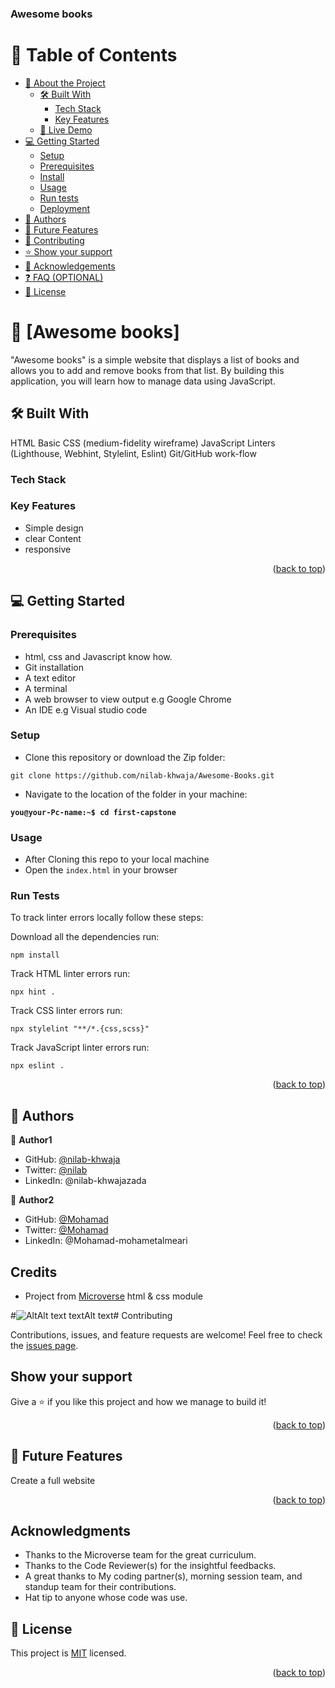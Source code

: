 <a name="readme-top"></a>

  <h3><b>Awesome books</b></h3>

</div>

<!-- TABLE OF CONTENTS -->

# 📗 Table of Contents

- [📖 About the Project](#about-project)
  - [🛠 Built With](#built-with)
    - [Tech Stack](#tech-stack)
    - [Key Features](#key-features)
  - [🚀 Live Demo](#live-demo)
- [💻 Getting Started](#getting-started)
  - [Setup](#setup)
  - [Prerequisites](#prerequisites)
  - [Install](#install)
  - [Usage](#usage)
  - [Run tests](#run-tests)
  - [Deployment](#triangular_flag_on_post-deployment)
- [👥 Authors](#authors)
- [🔭 Future Features](#future-features)
- [🤝 Contributing](#contributing)
- [⭐️ Show your support](#support)
- [🙏 Acknowledgements](#acknowledgements)
- [❓ FAQ (OPTIONAL)](#faq)
- [📝 License](#license)

<!-- PROJECT DESCRIPTION -->

# 📖 [Awesome books] <a name="about-project"></a>

>
"Awesome books" is a simple website that displays a list of books and allows you to add and remove books from that list. By building this application, you will learn how to manage data using JavaScript. 


## 🛠 Built With <a name="built-with"></a>
HTML
Basic CSS (medium-fidelity wireframe)
JavaScript
Linters (Lighthouse, Webhint, Stylelint, Eslint)
Git/GitHub work-flow

### Tech Stack <a name="tech-stack"></a>



<!-- Features -->

### Key Features <a name="key-features"></a>

- Simple design
- clear Content
- responsive

<p align="right">(<a href="#readme-top">back to top</a>)</p>

<!-- LIVE DEMO -->



<!-- GETTING STARTED -->

## 💻 Getting Started <a name="getting-started"></a>



### Prerequisites

-  html, css and Javascript know how.
- Git installation
- A text editor 
- A terminal
- A web browser to view output e.g Google Chrome
- An IDE e.g Visual studio code

### Setup

- Clone this repository or download the Zip folder:

```
git clone https://github.com/nilab-khwaja/Awesome-Books.git
```

- Navigate to the location of the folder in your machine:

**``you@your-Pc-name:~$ cd first-capstone``**

### Usage

- After Cloning this repo to your local machine
- Open the `index.html` in your browser

### Run Tests
To track linter errors locally follow these steps:  

Download all the dependencies run:
```
npm install
```
Track HTML linter errors run:
```
npx hint .
```
Track CSS linter errors run:
```
npx stylelint "**/*.{css,scss}"
```
Track JavaScript linter errors run:
```
npx eslint .
```



<p align="right">(<a href="#readme-top">back to top</a>)</p>

<!-- AUTHORS -->

## 👥 Authors <a name="authors"></a>

> 

👤 **Author1**

- GitHub: [@nilab-khwaja](https://github.com/nilab-khwaja)
- Twitter: [@nilab](https://twitter.com/twitterhandle)
- LinkedIn: @nilab-khwajazada

👤 **Author2**

- GitHub: [@Mohamad](https://github.com/mohametalmeari)
- Twitter: [@Mohamad](https://twitter.com/twitterhandle)
- LinkedIn: @Mohamad-mohametalmeari

## Credits



- Project from [Microverse](https://bit.ly/MicroverseTN) html & css module

#![Alt![Alt text](https://user-images.githubusercontent.com/58553711/227087288-e5ba260b-bd6e-4b6f-a1d7-27690aa8fae8.png) text![Alt text](https://user-images.githubusercontent.com/58553711/227087288-e5ba260b-bd6e-4b6f-a1d7-27690aa8fae8.png)](https://user-images.githubusercontent.com/58553711/227087288-e5ba260b-bd6e-4b6f-a1d7-27690aa8fae8.png)# Contributing

Contributions, issues, and feature requests are welcome!
Feel free to check the [issues page](https://github.com/nilab-khwaja/Awesome-Books/issues).

## Show your support

Give a ⭐️ if you like this project and how we manage to build it!

<p align="right">(<a href="#readme-top">back to top</a>)</p>

<!-- FUTURE FEATURES -->

## 🔭 Future Features <a name="future-features"></a>

Create  a full website

<p align="right">(<a href="#readme-top">back to top</a>)</p>


## Acknowledgments

- Thanks to the Microverse team for the great curriculum.
- Thanks to the Code Reviewer(s) for the insightful feedbacks.
- A great thanks to My coding partner(s), morning session team, and standup team for their contributions.
- Hat tip to anyone whose code was use.
<!-- LICENSE -->

## 📝 License <a name="license"></a>

This project is [MIT](./LICENSE) licensed.


<p align="right">(<a href="#readme-top">back to top</a>)</p>